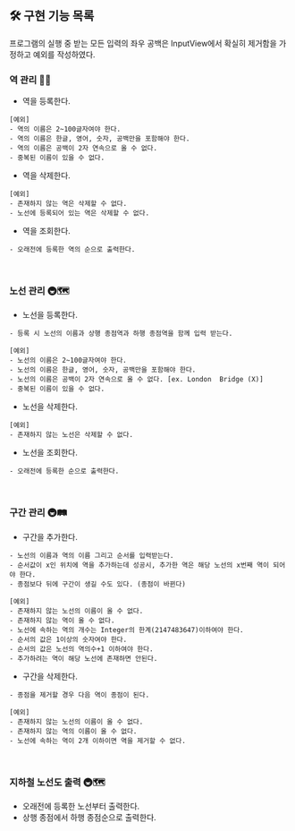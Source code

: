 ## 🛠 구현 기능 목록
프로그램의 실행 중 받는 모든 입력의 좌우 공백은 InputView에서 확실히 제거함을 가정하고 예외를 작성하였다.
<br>

### 역 관리 🚉🏬
- 역을 등록한다.
```
[예외]
- 역의 이름은 2~100글자여야 한다.
- 역의 이름은 한글, 영어, 숫자, 공백만을 포함해야 한다.
- 역의 이름은 공백이 2자 연속으로 올 수 없다.
- 중복된 이름이 있을 수 없다.
```
- 역을 삭제한다.
```
[예외]
- 존재하지 않는 역은 삭제할 수 없다.
- 노선에 등록되어 있는 역은 삭제할 수 없다.
```
- 역을 조회한다.
```
- 오래전에 등록한 역의 순으로 출력한다.
```
<br>

### 노선 관리 🚇🗺
- 노선을 등록한다.
```
- 등록 시 노선의 이름과 상행 종점역과 하행 종점역을 함께 입력 받는다.

[예외]
- 노선의 이름은 2~100글자여야 한다.
- 노선의 이름은 한글, 영어, 숫자, 공백만을 포함해야 한다.
- 노선의 이름은 공백이 2자 연속으로 올 수 없다. [ex. London  Bridge (X)]
- 중복된 이름이 있을 수 없다.
```
- 노선을 삭제한다.
```
[예외]
- 존재하지 않는 노선은 삭제할 수 없다.
```
- 노선을 조회한다.
```
- 오래전에 등록한 순으로 출력한다.
```
<br>

### 구간 관리 🚇🛤
- 구간을 추가한다.
```
- 노선의 이름과 역의 이름 그리고 순서를 입력받는다.
- 순서값이 x인 위치에 역을 추가하는데 성공시, 추가한 역은 해당 노선의 x번째 역이 되어야 한다.
- 종점보다 뒤에 구간이 생길 수도 있다. (종점이 바뀐다)

[예외]
- 존재하지 않는 노선의 이름이 올 수 없다.
- 존재하지 않는 역이 올 수 없다.
- 노선에 속하는 역의 개수는 Integer의 한계(2147483647)이하여야 한다.
- 순서의 값은 1이상의 숫자여야 한다.
- 순서의 값은 노선의 역의수+1 이하여야 한다.
- 추가하려는 역이 해당 노선에 존재하면 안된다.
```
- 구간을 삭제한다.
```
- 종점을 제거할 경우 다음 역이 종점이 된다.

[예외]
- 존재하지 않는 노선의 이름이 올 수 없다.
- 존재하지 않는 역의 이름이 올 수 없다.
- 노선에 속하는 역이 2개 이하이면 역을 제거할 수 없다.
```

<br>

### 지하철 노선도 출력 🚇🗺
- 오래전에 등록한 노선부터 출력한다.
- 상행 종점에서 하행 종점순으로 출력한다.